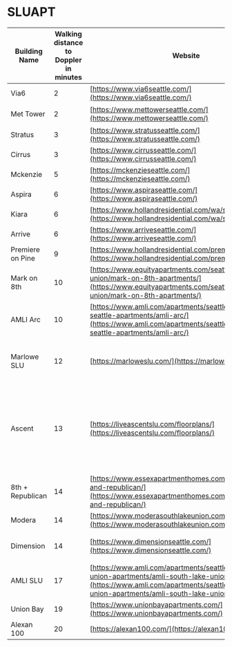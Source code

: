 # SLUAPT
| Building Name                         | Walking distance to Doppler in minutes | Website                                                                                                                                   |Price for 2B                              |Google Reviews         |Amenties                                                            |
|---------------------------------------|------------------------------------|--------------------------------------------------------|----------------------------------------------------|------------------------------------------------|--------------------------------------------------------------------|
| Via6                  | 2                            | [https://www.via6seattle.com/](https://www.via6seattle.com/) |> 3000 | 3.4 | 不要
| Met Tower                 | 2                            | [https://www.mettowerseattle.com/](https://www.mettowerseattle.com/) |> 3200 | 4.3 | 2001年building 
| Stratus                   | 3                             | [https://www.stratusseattle.com/](https://www.stratusseattle.com/) |>3800 | 4.6 | luxury
| Cirrus                 | 3                             | [https://www.cirrusseattle.com/](https://www.cirrusseattle.com/) |>3700 | 3.6 | luxury
| Mckenzie                   | 5                               | [https://mckenzieseattle.com/](https://mckenzieseattle.com/) |>4100 | 4.3  | 
| Aspira                   | 6                               | [https://www.aspiraseattle.com/](https://www.aspiraseattle.com/) |>3500 | 3.4  | 不要
| Kiara                   | 6                               | [https://www.hollandresidential.com/wa/seattle/kiara/](https://www.hollandresidential.com/wa/seattle/kiara/) |>4100 | 4.7| luxury
| Arrive                 | 6                               | [https://www.arriveseattle.com/](https://www.arriveseattle.com/) |>4100 | 4.4 | luxury
| Premiere on Pine                   | 9                               | [https://www.hollandresidential.com/premiereonpine/](https://www.hollandresidential.com/premiereonpine/) | >3800 | 4.3| luxury
| Mark on 8th                   | 10                               | [https://www.equityapartments.com/seattle/south-lake-union/mark-on-8th-apartments/](https://www.equityapartments.com/seattle/south-lake-union/mark-on-8th-apartments/) |~3600 | 4.3| 不要
| AMLI Arc                   | 10                               | [https://www.amli.com/apartments/seattle/downtown-seattle-apartments/amli-arc/](https://www.amli.com/apartments/seattle/downtown-seattle-apartments/amli-arc/) |>3800 | 4.9|外面噪音明显
| Marlowe SLU                     | 12                                  | [https://marloweslu.com/](https://marloweslu.com/) | Floor > 5 ~4,200; < 5, ~4,000  | 4.2
| Ascent                     | 13                                  | [https://liveascentslu.com/floorplans/](https://liveascentslu.com/floorplans/) | Floor > 10 ~4,200; < 10, ~3,800 (Special Offer: up to 6 weeks free) | 3.7
| 8th + Republican                   | 14                               | [https://www.essexapartmenthomes.com/apartments/8th-and-republican/](https://www.essexapartmenthomes.com/apartments/8th-and-republican/) |~3300 (有loft房型) | 4.4| 不要
| Modera                  | 14                            | [https://www.moderasouthlakeunion.com/](https://www.moderasouthlakeunion.com/) |~3300 | 4.0 |
| Dimension                 | 14                            | [https://www.dimensionseattle.com/](https://www.dimensionseattle.com/) |>3200 | 4.2 |luxury, but 没有空调
| AMLI SLU                     | 17                                  | [https://www.amli.com/apartments/seattle/south-lake-union-apartments/amli-south-lake-union/](https://www.amli.com/apartments/seattle/south-lake-union-apartments/amli-south-lake-union/) | ~3600 | 3.7       
| Union Bay                 | 19                            | [https://www.unionbayapartments.com/](https://www.unionbayapartments.com/) |~3300 | 4.7 |
| Alexan 100                 | 20                           | [https://alexan100.com/](https://alexan100.com/) |~3500 | 3.7 |
